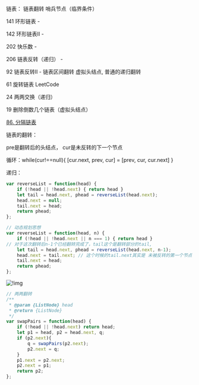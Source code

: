 链表： 链表翻转 哨兵节点（临界条件）

141 环形链表 - 

142 环形链表Ⅱ - 

202 快乐数 - 

206 链表反转（递归） - 

92 链表反转Ⅱ  - 链表区间翻转 虚拟头结点, 普通的递归翻转  

61 旋转链表  LeetCode 

24 两两交换（递归）

19 删除倒数几个链表（虚拟头结点）

[86. 分隔链表](https://leetcode-cn.com/problems/partition-list/)



链表的翻转：

pre是翻转后的头结点， cur是未反转的下一个节点

循环：while(cur!==null){ [cur.next, prev, cur] = [prev, cur, cur.next] }

递归：

```js
var reverseList = function(head) {
    if (!head || !head.next) { return head }
    let tail = head.next, phead = reverseList(head.next);
    head.next = null;
    tail.next = head;
    return phead;
};
```

```js
// 动态规划思想
var reverseList = function(head, n) {
    if (!head || !head.next || n === 1) { return head }
// 对于这次翻转后n-1个已经翻转完成了，tail这个是翻转部分的tail,
    let tail = head.next, phead = reverseList(head.next, n-1);
    head.next = tail.next; // 这个时候的tail.next其实是 未被反转的第一个节点（也就是第n+1节点）
    tail.next = head;
    return phead;
};
```



![!img](https://assets.leetcode.com/uploads/2020/10/03/swap_ex1.jpg)



```js
// 两两翻转
/**
 * @param {ListNode} head
 * @return {ListNode}
 */
var swapPairs = function(head) {
    if (!head || !head.next) return head;
    let p1 = head, p2 = head.next, q;
    if (p2.next){
        q = swapPairs(p2.next);
        p2.next = q;
    }
    p1.next = p2.next;
    p2.next = p1;
    return p2;  
};
```

